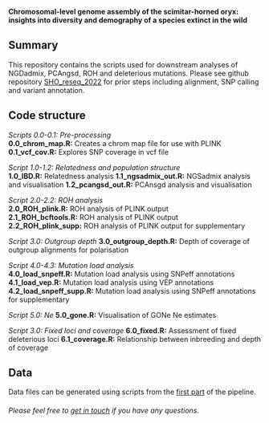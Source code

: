 **Chromosomal-level genome assembly of the scimitar-horned oryx: insights into diversity and demography of a species extinct in the wild**

**Summary**
-------------
This repository contains the scripts used for downstream analyses of NGDadmix, PCAngsd, ROH and deleterious mutations. Please see github repository [SHO_reseq_2022](https://github.com/elhumble/SHO_reseq_2022) for prior steps including alignment, SNP calling and variant annotation.

**Code structure**
-------------

*Scripts 0.0-0.1: Pre-processing*  
**0.0_chrom_map.R:** Creates a chrom map file for use with PLINK 
**0.1_vcf_cov.R:** Explores SNP coverage in vcf file 

*Script 1.0-1.2: Relatedness and population structure*  
**1.0_IBD.R:** Relatedness analysis 
**1.1_ngsadmix_out.R:** NGSadmix analysis and visualisation 
**1.2_pcangsd_out.R:** PCAnsgd analysis and visualisation 

*Script 2.0-2.2: ROH analysis*  
**2.0_ROH_plink.R:** ROH analysis of PLINK output  
**2.1_ROH_bcftools.R:** ROH analysis of PLINK output  
**2.2_ROH_plink_supp:** ROH analysis of PLINK output for supplementary 

*Script 3.0: Outgroup depth* 
**3.0_outgroup_depth.R:** Depth of coverage of outgroup alignments for polarisation 

*Script 4.0-4.3: Mutation load analysis*  
**4.0_load_snpeff.R:** Mutation load analysis using SNPeff annotations 
**4.1_load_vep.R:** Mutation load analysis using VEP annotations  
**4.2_load_snpeff_supp.R:** Mutation load analysis using SNPeff annotations for supplementary 

*Script 5.0: Ne* 
**5.0_gone.R:** Visualisation of GONe Ne estimates 

*Script 3.0: Fixed loci and coverage* 
**6.0_fixed.R:** Assessment of fixed deleterious loci 
**6.1_coverage.R:** Relationship between inbreeding and depth of coverage 

**Data**
-------------
Data files can be generated using scripts from the [first part](https://github.com/elhumble/SHO_reseq_2022) of the pipeline.  

###### Please feel free to [get in touch](mailto:emily.humble@ed.ac.uk) if you have any questions.
